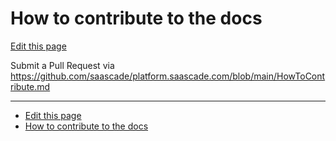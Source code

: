 # How to contribute to the docs
[Edit this page](README.md)

Submit a Pull Request via https://github.com/saascade/platform.saascade.com/blob/main/HowToContribute.md
 
---
- [Edit this page](README.md)
- [How to contribute to the docs](../HowToContribute/README.md)
